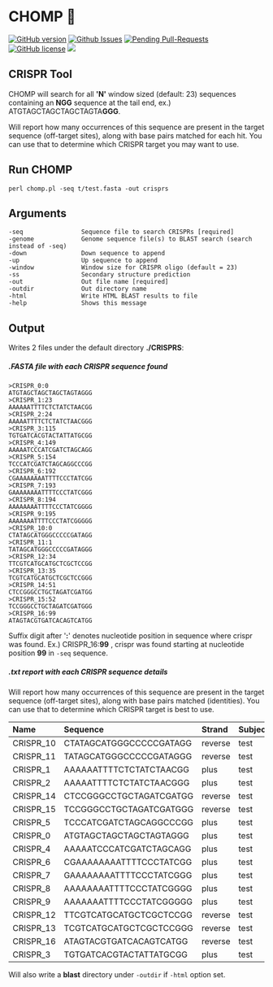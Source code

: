 # CHOMP 🐊


[![GitHub version](https://badge.fury.io/gh/bretonics%2FCHOMP.svg)](http://badge.fury.io/gh/bretonics%2FCHOMP)
[![Github Issues](http://githubbadges.herokuapp.com/bretonics/CHOMP/issues)](https://github.com/bretonics/CHOMP/issues)
[![Pending Pull-Requests](http://githubbadges.herokuapp.com/bretonics/CHOMP/pulls)](https://github.com/bretonics/CHOMP/pulls)
[![GitHub license](https://img.shields.io/badge/License-MIT-red.svg)](https://bretonics.mit-license.org/)
![](https://reposs.herokuapp.com/?path=bretonics/CHOMP&color=lightgrey)



CRISPR Tool
---

CHOMP will search for all **'N'** window sized (default: 23) sequences containing an **NGG** sequence at the tail end, ex.) ATGTAGCTAGCTAGCTAGTA**GGG**.

Will report how many occurrences of this sequence are present in the target sequence (off-target sites), along with base pairs matched for each hit. You can use that to determine which CRISPR target you may want to use.


## Run CHOMP
    perl chomp.pl -seq t/test.fasta -out crisprs


## Arguments
    -seq                Sequence file to search CRISPRs [required]
    -genome             Genome sequence file(s) to BLAST search (search instead of -seq)
    -down               Down sequence to append
    -up                 Up sequence to append
    -window             Window size for CRISPR oligo (default = 23)
    -ss                 Secondary structure prediction
    -out                Out file name [required]
    -outdir             Out directory name
    -html               Write HTML BLAST results to file
    -help               Shows this message


## Output
Writes 2 files under the default directory **./CRISPRS**:

##### **.FASTA** file with each CRISPR sequence found


    >CRISPR_0:0
    ATGTAGCTAGCTAGCTAGTAGGG
    >CRISPR_1:23
    AAAAAATTTTCTCTATCTAACGG
    >CRISPR_2:24
    AAAAATTTTCTCTATCTAACGGG
    >CRISPR_3:115
    TGTGATCACGTACTATTATGCGG
    >CRISPR_4:149
    AAAAATCCCATCGATCTAGCAGG
    >CRISPR_5:154
    TCCCATCGATCTAGCAGGCCCGG
    >CRISPR_6:192
    CGAAAAAAAATTTTCCCTATCGG
    >CRISPR_7:193
    GAAAAAAAATTTTCCCTATCGGG
    >CRISPR_8:194
    AAAAAAAATTTTCCCTATCGGGG
    >CRISPR_9:195
    AAAAAAATTTTCCCTATCGGGGG
    >CRISPR_10:0
    CTATAGCATGGGCCCCCGATAGG
    >CRISPR_11:1
    TATAGCATGGGCCCCCGATAGGG
    >CRISPR_12:34
    TTCGTCATGCATGCTCGCTCCGG
    >CRISPR_13:35
    TCGTCATGCATGCTCGCTCCGGG
    >CRISPR_14:51
    CTCCGGGCCTGCTAGATCGATGG
    >CRISPR_15:52
    TCCGGGCCTGCTAGATCGATGGG
    >CRISPR_16:99
    ATAGTACGTGATCACAGTCATGG

Suffix digit after '**:**' denotes nucleotide position in sequence where crispr was found. Ex.) CRISPR_16:**99**
, crispr was found starting at nucleotide position **99** in `-seq` sequence.


##### **.txt** report with each CRISPR sequence details

Will report how many occurrences of this sequence are present in the target sequence (off-target sites), along with base pairs matched (identities). You can use that to determine which CRISPR target is best to use.

| Name | Sequence | Strand | Subject | Start | Occurrences | Identities
| :------------- | :------------- | :------------- | :------------- | :------------- | :------------- | :------------- |
| CRISPR_10 | CTATAGCATGGGCCCCCGATAGG | reverse | test | 230 | 1 | 23
| CRISPR_11 | TATAGCATGGGCCCCCGATAGGG | reverse | test | 229 | 1 | 23
| CRISPR_1 | AAAAAATTTTCTCTATCTAACGG | plus | test | 24 | 3 | 16,10,8
| CRISPR_2 | AAAAATTTTCTCTATCTAACGGG | plus | test | 25 | 3 | 15,10,8
| CRISPR_14 | CTCCGGGCCTGCTAGATCGATGG | reverse | test | 179 | 6 | 15,9,7
| CRISPR_15 | TCCGGGCCTGCTAGATCGATGGG | reverse | test | 178 | 6 | 15,9,7
| CRISPR_5 | TCCCATCGATCTAGCAGGCCCGG | plus | test | 155 | 6 | 15,9,7
| CRISPR_0 | ATGTAGCTAGCTAGCTAGTAGGG | plus | test | 1 | 4 | 14,12,10
| CRISPR_4 | AAAAATCCCATCGATCTAGCAGG | plus | test | 150 | 6 | 11,9,7
| CRISPR_6 | CGAAAAAAAATTTTCCCTATCGG | plus | test | 193 | 1 | 9
| CRISPR_7 | GAAAAAAAATTTTCCCTATCGGG | plus | test | 194 | 1 | 9
| CRISPR_8 | AAAAAAAATTTTCCCTATCGGGG | plus | test | 195 | 1 | 9
| CRISPR_9 | AAAAAAATTTTCCCTATCGGGGG | plus | test | 196 | 1 | 9
| CRISPR_12 | TTCGTCATGCATGCTCGCTCCGG | reverse | test | 196 | 1 | 8
| CRISPR_13 | TCGTCATGCATGCTCGCTCCGGG | reverse | test | 195 | 1 | 8
| CRISPR_16 | ATAGTACGTGATCACAGTCATGG | reverse | test | 131 | 2 | 8
| CRISPR_3 | TGTGATCACGTACTATTATGCGG | plus | test | 116 | 2 | 8


Will also write a **blast** directory under `-outdir` if `-html` option set.
